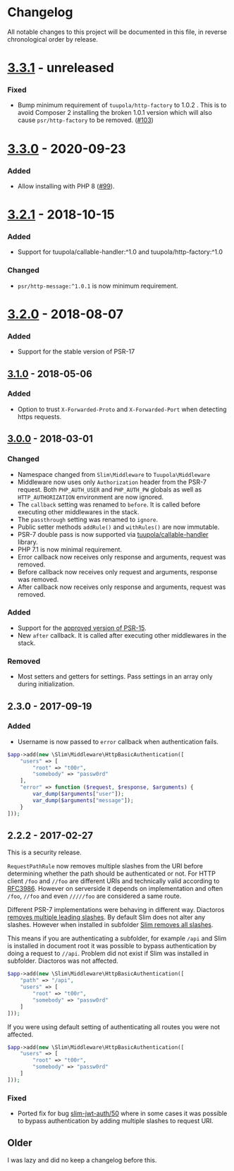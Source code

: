 # Changelog

All notable changes to this project will be documented in this file, in reverse chronological order by release.


# [3.3.1](https://github.com/tuupola//slim-basic-auth/compare/3.3.0...3.x) - unreleased
### Fixed
- Bump minimum requirement of `tuupola/http-factory` to 1.0.2 . This is to avoid Composer 2 installing the broken 1.0.1 version which will also cause `psr/http-factory` to be removed. ([#103](https://github.com/tuupola/slim-basic-auth/pull/103))

# [3.3.0](https://github.com/tuupola//slim-basic-auth/compare/3.2.1...3.3.0) - 2020-09-23

### Added
- Allow installing with PHP 8 ([#99](https://github.com/tuupola/slim-basic-auth/pull/99/files)).

# [3.2.1](https://github.com/tuupola//slim-basic-auth/compare/3.2.0...3.2.1) - 2018-10-15
### Added
- Support for tuupola/callable-handler:^1.0 and tuupola/http-factory:^1.0

### Changed
- `psr/http-message:^1.0.1` is now minimum requirement.

# [3.2.0](https://github.com/tuupola//slim-basic-auth/compare/3.1.0...3.2.0) - 2018-08-07
### Added
- Support for the stable version of PSR-17

## [3.1.0](https://github.com/tuupola/slim-basic-auth/compare/3.0.0...3.1.0) - 2018-05-06
### Added
- Option to trust `X-Forwarded-Proto` and `X-Forwarded-Port` when detecting https requests.

## [3.0.0](https://github.com/tuupola/slim-basic-auth/compare/2.3.0...3.0.0) - 2018-03-01

### Changed
- Namespace changed from `Slim\Middleware` to `Tuupola\Middleware`
- Middleware now uses only `Authorization` header from the PSR-7 request. Both `PHP_AUTH_USER` and `PHP_AUTH_PW` globals as well as `HTTP_AUTHORIZATION` environment are now ignored.
- The `callback` setting was renamed to `before`. It is called before executing other middlewares in the stack.
- The `passthrough` setting was renamed to `ignore`.
- Public setter methods `addRule()` and `withRules()` are now immutable.
- PSR-7 double pass is now supported via [tuupola/callable-handler](https://github.com/tuupola/callable-handler) library.
- PHP 7.1 is now minimal requirement.
- Error callback now receives only response and arguments, request was removed.
- Before callback now receives only request and arguments, response was removed.
- After callback now receives only response and arguments, request was removed.

### Added
- Support for the [approved version of PSR-15](https://github.com/php-fig/http-server-middleware).
- New `after` callback. It is called after executing other middlewares in the stack.

### Removed
- Most setters and getters for settings. Pass settings in an array only during initialization.

## 2.3.0 - 2017-09-19

### Added

- Username is now passed to `error` callback when authentication fails.

```php
$app->add(new \Slim\Middleware\HttpBasicAuthentication([
    "users" => [
        "root" => "t00r",
        "somebody" => "passw0rd"
    ],
    "error" => function ($request, $response, $arguments) {
        var_dump($arguments["user"]);
        var_dump($arguments["message"]);
    }
]));
```

## 2.2.2 - 2017-02-27

This is a security release.

`RequestPathRule` now removes multiple slashes from the URI before determining whether the path should be authenticated or not. For HTTP client `/foo` and `//foo` are different URIs and technically valid according to [RFC3986](https://tools.ietf.org/html/rfc3986). However on serverside it depends on implementation and often `/foo`, `//foo` and even `/////foo` are considered a same route.

Different PSR-7 implementations were behaving in different way. Diactoros [removes multiple leading slashes](https://github.com/zendframework/zend-diactoros/blob/master/CHANGELOG.md#104---2015-06-23). By default Slim does not alter any slashes. However when installed in subfolder [Slim removes all slashes](https://github.com/slimphp/Slim/issues/1554).

This means if you are authenticating a subfolder, for example `/api` and Slim is installed in document root it was possible to bypass authentication by doing a request to `//api`. Problem did not exist if Slim was installed in subfolder. Diactoros was not affected.

```php
$app->add(new \Slim\Middleware\HttpBasicAuthentication([
    "path" => "/api",
    "users" => [
        "root" => "t00r",
        "somebody" => "passw0rd"
    ]
]));
```

If you were using default setting of authenticating all routes you were not affected.

```php
$app->add(new \Slim\Middleware\HttpBasicAuthentication([
    "users" => [
        "root" => "t00r",
        "somebody" => "passw0rd"
    ]
]));
```

### Fixed

- Ported fix for bug [slim-jwt-auth/50](https://github.com/tuupola/slim-jwt-auth/issues/50) where in some cases it was possible to bypass authentication by adding multiple slashes to request URI.

## Older

I was lazy and did no keep a changelog before this.